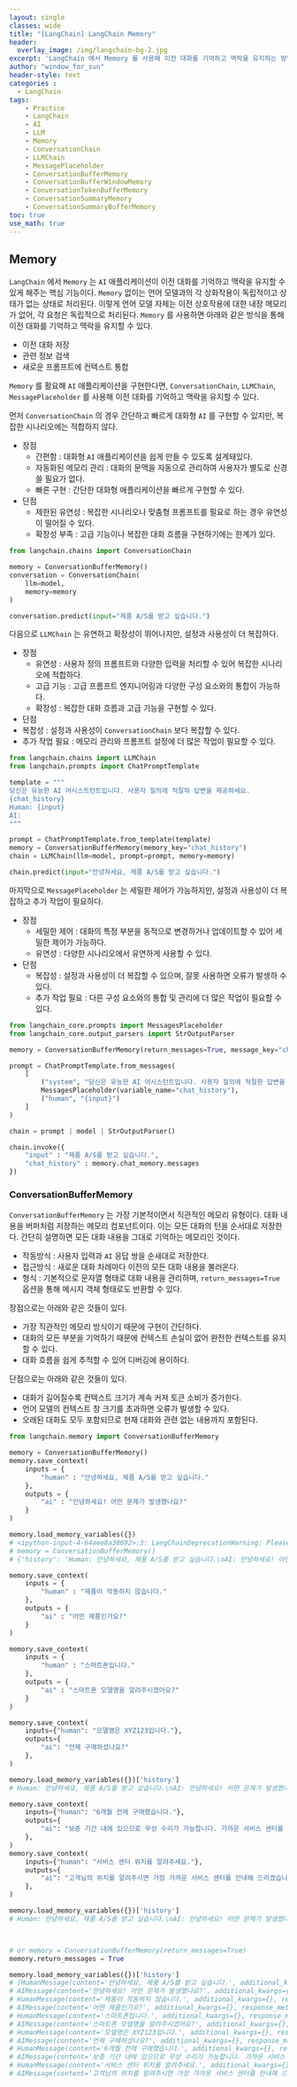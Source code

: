 ```yaml
--- 
layout: single
classes: wide
title: "[LangChain] LangChain Memory"
header:
  overlay_image: /img/langchain-bg-2.jpg
excerpt: 'LangChain 에서 Memory 를 사용해 이전 대화를 기억하고 맥락을 유지하는 방법에 대해 알아보자'
author: "window_for_sun"
header-style: text
categories :
  - LangChain
tags:
    - Practice
    - LangChain
    - AI
    - LLM
    - Memory
    - ConversationChain
    - LLMChain
    - MessagePlaceholder
    - ConversationBufferMemory
    - ConversationBufferWindowMemory
    - ConversationTokenBufferMemory
    - ConversationSummaryMemory
    - ConversationSummaryBufferMemory
toc: true
use_math: true
---  
```


## Memory
`LangChain` 에서 `Memory` 는 `AI` 애플리케이션이 이전 대화를 기억하고 맥락을 유지할 수 있게 해주는 핵심 기능이다. 
`Memory` 없이는 언어 모델과의 각 상화작용이 독립적이고 상태가 없는 상태로 처리된다.
이렇게 언어 모델 자체는 이전 상호작용에 대한 내장 메모리가 없어, 각 요청은 독립적으로 처리된다. 
`Memory` 를 사용하면 아래와 같은 방식을 통해 이전 대화를 기억하고 맥락을 유지할 수 있다.

- 이전 대화 저장
- 관련 정보 검색
- 새로운 프롬프트에 컨텍스트 통합

`Memory` 를 활요해 `AI` 애플리케이션을 구현한다면,
`ConversationChain`, `LLMChain`, `MessagePlaceholder` 를 사용해 이전 대화를 기억하고 맥락을 유지할 수 있다.  

먼저 `ConversationChain` 의 경우 간단하고 빠르게 대화형 `AI` 를 구현할 수 있지만, 복잡한 시나리오에는 적합하지 않다. 

- 장점 
  - 간편함 : 대화형 `AI` 애플리케이션을 쉽게 만들 수 있도록 설계돼있다. 
  - 자동화된 메모리 관리 : 대화의 문맥을 자동으로 관리하여 사용자가 별도로 신경 쓸 필요가 없다. 
  - 빠른 구현 : 간단한 대화형 애플리케이션을 빠르게 구현할 수 있다. 
- 단점 
  - 제한된 유연성 : 복잡한 시나리오나 맞춤형 프롬프트를 필요로 하는 경우 유연성이 떨어질 수 있다. 
  - 확장성 부족 : 고급 기능이나 복잡한 대화 흐름을 구현하기에는 한계가 있다. 

```python
from langchain.chains import ConversationChain

memory = ConversationBufferMemory()
conversation = ConversationChain(
    llm=model,
    memory=memory
)

conversation.predict(input="제품 A/S를 받고 싶습니다.")
```  

다음으로 `LLMChain` 는 유연하고 확장성이 뛰어나지만, 설정과 사용성이 더 복잡하다. 

- 장점
  - 유연성 : 사용자 정의 프롬프트와 다양한 입력을 처리할 수 있어 복잡한 시나리오에 적합하다.
  - 고급 기능 : 고급 프롬프트 엔지니어링과 다양한 구성 요소와의 통합이 가능하다. 
  - 확장성 : 복잡한 대화 흐름과 고급 기능을 구현할 수 있다. 
- 단점
 - 복잡성 : 설정과 사용성이 `ConversationChain` 보다 복잡할 수 있다. 
 - 추가 작업 필요 : 메모리 관리와 프롬프트 설정에 더 많은 작업이 필요할 수 있다. 


```python
from langchain.chains import LLMChain
from langchain.prompts import ChatPromptTemplate

template = """
당신은 유능한 AI 어시스트턴트입니다. 사용자 질의에 적절하 답변을 제공하세요.
{chat_history}
Human: {input}
AI:
"""

prompt = ChatPromptTemplate.from_template(template)
memory = ConversationBufferMemory(memory_key="chat_history")
chain = LLMChain(llm=model, prompt=prompt, memory=memory)

chain.predict(input="안녕하세요, 제품 A/S를 받고 싶습니다.")
```  

마지막으로 `MessagePlaceholder` 는 세밀한 제어가 가능하지만, 
설정과 사용성이 더 복잡하고 추가 작업이 필요하다. 

- 장점
  - 세밀한 제어 : 대화의 특정 부분을 동적으로 변경하거나 업데이트할 수 있어 세밀한 제어가 가능하다.
  - 유연성 : 다양한 시나리오에서 유연하게 사용할 수 있다. 
- 단점
  - 복잡성 : 설정과 사용성이 더 복잡할 수 있으며, 잘못 사용하면 오류가 발생하 수 있다.
  - 추가 작업 필요 : 다른 구성 요소와의 통합 및 관리에 더 많은 작업이 필요할 수 있다. 

```python
from langchain_core.prompts import MessagesPlaceholder
from langchain_core.output_parsers import StrOutputParser

memory = ConversationBufferMemory(return_messages=True, message_key="chat_history")

prompt = ChatPromptTemplate.from_messages(
    [
        ("system", "당신은 유능한 AI 어시스턴트입니다. 사용자 질의에 적절한 답변을 제공하세요."),
        MessagesPlaceholder(variable_name="chat_history"),
        ("human", "{input}")
    ]
)

chain = prompt | model | StrOutputParser()

chain.invoke({
    "input" : "제품 A/S를 받고 싶습니다.",
    "chat_history" : memory.chat_memory.messages
})
```  



### ConversationBufferMemory
`ConversationBufferMemory` 는 가장 기본적이면서 직관적인 메모리 유형이다. 
대화 내용을 버퍼처럼 저장하는 메모리 컴포넌트이다. 
이는 모든 대화의 턴을 순서대로 저장한다. 
간단히 설명하면 모든 대화 내용을 그대로 기억하는 메모리인 것이다. 

- 작동방식 : 사용자 입력과 `AI` 응답 쌍을 순새대로 저장한다. 
- 접근방식 : 새로운 대화 차례마다 이전의 모든 대화 내용을 불러온다. 
- 형식 : 기본적으로 문자열 형태로 대화 내용을 관리하며, `return_messages=True` 옵션을 통해 메시지 객체 형태로도 반환할 수 있다.  

장점으로는 아래와 같은 것들이 있다. 

- 가장 직관적인 메모리 방식이기 때문에 구현이 간단하다. 
- 대화의 모든 부분을 기억하기 때문에 컨텍스트 손실이 없어 완전한 컨텍스트를 유지할 수 있다.
- 대화 흐름을 쉽게 추적할 수 있어 디버깅에 용이하다. 

단점으로는 아래와 같은 것들이 있다. 

- 대화가 길어질수록 컨텍스트 크기가 계속 커져 토큰 소비가 증가한다. 
- 언어 모델의 컨텍스트 창 크기를 초과하면 오류가 발생할 수 있다. 
- 오래된 대화도 모두 포함되므로 현재 대화와 관련 없는 내용까지 포함된다. 


```python
from langchain.memory import ConversationBufferMemory

memory = ConversationBufferMemory()
memory.save_context(
    inputs = {
        "human" : "안녕하세요, 제품 A/S를 받고 싶습니다."
    },
    outputs = {
        "ai" : "안녕하세요! 어떤 문제가 발생했나요?"
    }
)

memory.load_memory_variables({})
# <ipython-input-4-64aee8a38692>:3: LangChainDeprecationWarning: Please see the migration guide at: https://python.langchain.com/docs/versions/migrating_memory/
# memory = ConversationBufferMemory()
# {'history': 'Human: 안녕하세요, 제품 A/S를 받고 싶습니다.\nAI: 안녕하세요! 어떤 문제가 발생했나요?'}

memory.save_context(
    inputs = {
        "human" : "제품이 작동하지 않습니다."
    },
    outputs = {
        "ai" : "어떤 제품인가요?"
    }
)

memory.save_context(
    inputs = {
        "human" : "스마트폰입니다."
    },
    outputs = {
        "ai" : "스마트폰 모델명을 알려주시겠어요?"
    }
)

memory.save_context(
    inputs={"human": "모델명은 XYZ123입니다."},
    outputs={
        "ai": "언제 구매하셨나요?"
    },
)

memory.load_memory_variables({})['history']
# Human: 안녕하세요, 제품 A/S를 받고 싶습니다.\nAI: 안녕하세요! 어떤 문제가 발생했나요?\nHuman: 제품이 작동하지 않습니다.\nAI: 어떤 제품인가요?\nHuman: 스마트폰입니다.\nAI: 스마트폰 모델명을 알려주시겠어요?\nHuman: 모델명은 XYZ123입니다.\nAI: 언제 구매하셨나요?

memory.save_context(
    inputs={"human": "6개월 전에 구매했습니다."},
    outputs={
        "ai": "보증 기간 내에 있으므로 무상 수리가 가능합니다. 가까운 서비스 센터를 방문해 주세요."
    },
)
memory.save_context(
    inputs={"human": "서비스 센터 위치를 알려주세요."},
    outputs={
        "ai": "고객님의 위치를 알려주시면 가장 가까운 서비스 센터를 안내해 드리겠습니다."
    },
)

memory.load_memory_variables({})['history']
# Human: 안녕하세요, 제품 A/S를 받고 싶습니다.\nAI: 안녕하세요! 어떤 문제가 발생했나요?\nHuman: 제품이 작동하지 않습니다.\nAI: 어떤 제품인가요?\nHuman: 스마트폰입니다.\nAI: 스마트폰 모델명을 알려주시겠어요?\nHuman: 모델명은 XYZ123입니다.\nAI: 언제 구매하셨나요?\nHuman: 6개월 전에 구매했습니다.\nAI: 보증 기간 내에 있으므로 무상 수리가 가능합니다. 가까운 서비스 센터를 방문해 주세요.\nHuman: 서비스 센터 위치를 알려주세요.\nAI: 고객님의 위치를 알려주시면 가장 가까운 서비스 센터를 안내해 드리겠습니다.



# or memory = ConversationBufferMemory(return_messages=True)
memory.return_messages = True

memory.load_memory_variables({})['history']
# [HumanMessage(content='안녕하세요, 제품 A/S를 받고 싶습니다.', additional_kwargs={}, response_metadata={}),
# AIMessage(content='안녕하세요! 어떤 문제가 발생했나요?', additional_kwargs={}, response_metadata={}),
# HumanMessage(content='제품이 작동하지 않습니다.', additional_kwargs={}, response_metadata={}),
# AIMessage(content='어떤 제품인가요?', additional_kwargs={}, response_metadata={}),
# HumanMessage(content='스마트폰입니다.', additional_kwargs={}, response_metadata={}),
# AIMessage(content='스마트폰 모델명을 알려주시겠어요?', additional_kwargs={}, response_metadata={}),
# HumanMessage(content='모델명은 XYZ123입니다.', additional_kwargs={}, response_metadata={}),
# AIMessage(content='언제 구매하셨나요?', additional_kwargs={}, response_metadata={}),
# HumanMessage(content='6개월 전에 구매했습니다.', additional_kwargs={}, response_metadata={}),
# AIMessage(content='보증 기간 내에 있으므로 무상 수리가 가능합니다. 가까운 서비스 센터를 방문해 주세요.', additional_kwargs={}, response_metadata={}),
# HumanMessage(content='서비스 센터 위치를 알려주세요.', additional_kwargs={}, response_metadata={}),
# AIMessage(content='고객님의 위치를 알려주시면 가장 가까운 서비스 센터를 안내해 드리겠습니다.', additional_kwargs={}, response_metadata={})] 
```
